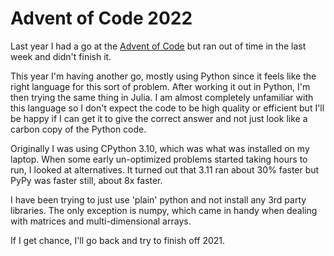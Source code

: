 # Advent of Code 2022

Last year I had a go at the [Advent of Code](https://adventofcode.com/) but ran out of time in the last week and didn't finish it.

This year I'm having another go, mostly using Python since it feels like the right language for this sort of problem.
After working it out in Python, I'm then trying the same thing in Julia. I am almost completely unfamiliar with this
language so I don't expect the code to be high quality or efficient but I'll be happy if I can get it to give the
correct answer and not just look like a carbon copy of the Python code.

Originally I was using CPython 3.10, which was what was installed on my laptop. When some early un-optimized problems
started taking hours to run, I looked at alternatives. It turned out that 3.11 ran about 30% faster but PyPy was
faster still, about 8x faster.

I have been trying to just use 'plain' python and not install any 3rd party libraries. The only exception is numpy,
which came in handy when dealing with matrices and multi-dimensional arrays.

If I get chance, I'll go back and try to finish off 2021.